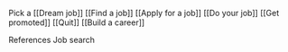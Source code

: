 
Pick a [[Dream job]]
[[Find a job]]
[[Apply for a job]]
[[Do your job]]
[[Get promoted]]
[[Quit]]
[[Build a career]]

References
Job search
